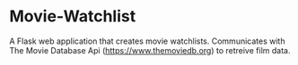 # Movie-Watchlist

A Flask web application that creates movie watchlists. Communicates with The Movie Database Api (https://www.themoviedb.org) to retreive film data. 
